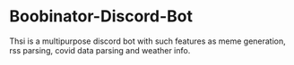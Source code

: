 # Boobinator-Discord-Bot
Thsi is a multipurpose discord bot with such features as meme generation, rss parsing, covid data parsing and weather info.
